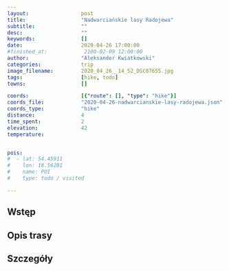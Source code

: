```yaml
---
layout:                 post
title:                  "Nadwarciańskie lasy Radojewa"
subtitle:               ""
desc:                   ""
keywords:               []
date:                   2020-04-26 17:00:00
#finished_at:            2100-02-09 12:00:00
author:                 "Aleksander Kwiatkowski"
categories:             trip
image_filename:         2020_04_26__14_52_DSC07655.jpg
tags:                   [hike, todo]
towns:                  []

coords:                 [{"route": [], "type": "hike"}]
coords_file:            "2020-04-26-nadwarcianskie-lasy-radojewa.json"
coords_type:            "hike"
distance:               4
time_spent:             2
elevation:              42
temperature:            


pois:
#  - lat: 54.45911
#    lon: 18.56281
#    name: POI
#    type: todo / visited

---
```



## Wstęp

## Opis trasy

## Szczegóły
